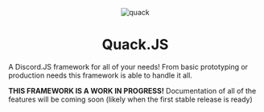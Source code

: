 <div style="text-align: center;"> 

![quack](https://n-f9.github.io/quack.js-website/dancing-duckdancing.gif)
# Quack.JS

</div>

A Discord.JS framework for all of your needs! From basic prototyping or production needs this framework is able to handle it all.

**THIS FRAMEWORK IS A WORK IN PROGRESS!**
Documentation of all of the features will be coming soon (likely when the first stable release is ready)